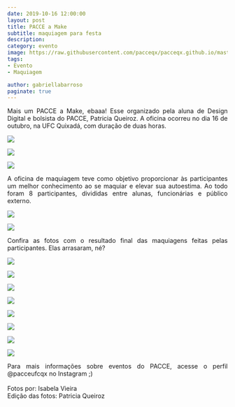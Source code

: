 ```yaml
---
date: 2019-10-16 12:00:00
layout: post
title: PACCE a Make
subtitle: maquiagem para festa
description: 
category: evento
image: https://raw.githubusercontent.com/pacceqx/pacceqx.github.io/master/assets/pic/2019-10-16/capa.png
tags:
- Evento
- Maquiagem

author: gabriellabarroso
paginate: true
---
```

<p style="text-align: justify">
Mais um PACCE a Make, ebaaa! Esse organizado pela aluna de Design Digital e bolsista do PACCE, Patricia Queiroz. A oficina ocorreu no dia 16 de outubro, na UFC Quixadá, com duração de duas horas.
</p>

![](https://raw.githubusercontent.com/pacceqx/pacceqx.github.io/master/assets/pic/2019-10-16/8.png)

![](https://raw.githubusercontent.com/pacceqx/pacceqx.github.io/master/assets/pic/2019-10-16/12.png)

![](https://raw.githubusercontent.com/pacceqx/pacceqx.github.io/master/assets/pic/2019-10-16/9.png)

<p style="text-align: justify">
A oficina de maquiagem teve como objetivo proporcionar às participantes um melhor conhecimento ao se maquiar e elevar sua autoestima. Ao todo foram 8 participantes, divididas entre alunas, funcionárias e público externo. 
 </p>

![](https://raw.githubusercontent.com/pacceqx/pacceqx.github.io/master/assets/pic/2019-10-16/11.png)

![](https://raw.githubusercontent.com/pacceqx/pacceqx.github.io/master/assets/pic/2019-10-16/10.png)

<p style="text-align: justify">
Confira as fotos com o resultado final das maquiagens feitas pelas participantes. Elas arrasaram, né?
</p>

![](https://raw.githubusercontent.com/pacceqx/pacceqx.github.io/master/assets/pic/2019-10-16/1.png)

![](https://raw.githubusercontent.com/pacceqx/pacceqx.github.io/master/assets/pic/2019-10-16/6.png)

![](https://raw.githubusercontent.com/pacceqx/pacceqx.github.io/master/assets/pic/2019-10-16/3.png)

![](https://raw.githubusercontent.com/pacceqx/pacceqx.github.io/master/assets/pic/2019-10-16/4.png)

![](https://raw.githubusercontent.com/pacceqx/pacceqx.github.io/master/assets/pic/2019-10-16/7.png)

![](https://raw.githubusercontent.com/pacceqx/pacceqx.github.io/master/assets/pic/2019-10-16/2.png)

![](https://raw.githubusercontent.com/pacceqx/pacceqx.github.io/master/assets/pic/2019-10-16/5.png)

![](https://raw.githubusercontent.com/pacceqx/pacceqx.github.io/master/assets/pic/2019-10-16/13.png)


<p style="text-align: justify">
Para mais informações sobre eventos do PACCE, acesse o perfil @pacceufcqx no Instagram ;) <br><br>
Fotos por: Isabela Vieira <br>
Edição das fotos: Patricia Queiroz
</p>